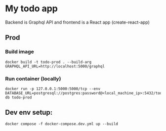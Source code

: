 # My todo app

Backend is Graphql API and frontend is a React app (create-react-app)

## Prod

### Build image

```
docker build -t todo-prod . --build-arg GRAPHQL_API_URL=http://localhost:5000/graphql
```

### Run container (locally)

```
docker run -p 127.0.0.1:5000:5000/tcp --env DATABASE_URL=postgresql://postgres:password@<local_machine_ip>:5432/todo-db todo-prod 
```

## Dev env setup:

``` 
docker compose -f docker-compose.dev.yml up --build
```
